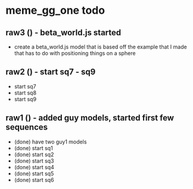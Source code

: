# meme_gg_one todo

## raw3 () - beta_world.js started
* create a beta_world.js model that is based off the example that I made that has to do with positioning things on a sphere

## raw2 () - start sq7 - sq9
* start sq7
* start sq8
* start sq9

## raw1 () - added guy models, started first few sequences
* (done) have two guy1 models
* (done) start sq1   
* (done) start sq2
* (done) start sq3
* (done) start sq4
* (done) start sq5
* (done) start sq6